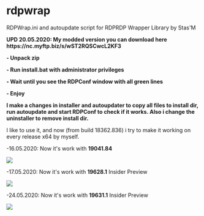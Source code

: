 # rdpwrap
RDPWrap.ini and autoupdate script for RDPRDP Wrapper Library by Stas'M
<p> <b>UPD 20.05.2020: My modded version you can download here https://nc.myftp.biz/s/wST2RQSCwcL2KF3
<p>- Unpack zip
<p>- Run install.bat with administrator privileges
<p>- Wait until you see the RDPConf window with all green lines
<p>- Enjoy
<p>I make a changes in installer and autoupdater to  copy all files to install dir, run autoupdate and start RDPConf to check if it works.
Also i change the uninstaller to remove install dir.</b>

I like to use it, and now (from build 18362.836) i try to make it working on every release x64 by myself.

<p>-16.05.2020: Now it's work with <b>19041.84</b>
<p> <img src=https://b.radikal.ru/b28/2005/47/505a630a9521.png>
<p>-17.05.2020: Now it's work with <b>19628.1</b> Insider Preview
<p> <img src=https://a.radikal.ru/a19/2005/c9/4f6ff66587e6.png>
<p>-24.05.2020: Now it's work with <b>19631.1</b> Insider Preview
<p> <img src=https://b.radikal.ru/b19/2005/13/afab99337c08.png>
